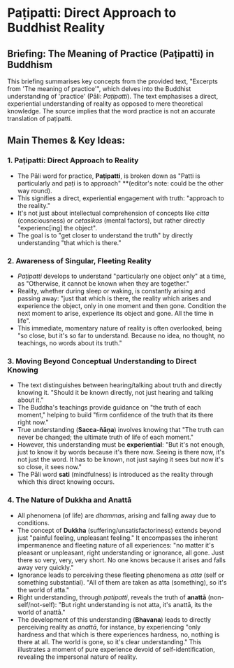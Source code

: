 # Paṭipatti: Direct Approach to Buddhist Reality

## Briefing: The Meaning of Practice (Paṭipatti) in Buddhism
This briefing summarises key concepts from the provided text, "Excerpts from 'The meaning of practice'", which delves into the Buddhist understanding of 'practice' (Pāli: *Paṭipatti*). The text emphasises a direct, experiential understanding of reality as opposed to mere theoretical knowledge. The source implies that the word practice is not an accurate translation of paṭipatti.

## Main Themes & Key Ideas:

### 1. Paṭipatti: Direct Approach to Reality
*   The Pāli word for practice, **Paṭipatti**, is broken down as "Patti is particularly and paṭi is to approach" **(editor's note: could be the other way round).
*   This signifies a direct, experiential engagement with truth: "approach to the reality."
*   It's not just about intellectual comprehension of concepts like *citta* (consciousness) or *cetasikas* (mental factors), but rather directly "experienc[ing] the object".
*   The goal is to "get closer to understand the truth" by directly understanding "that which is there."

### 2. Awareness of Singular, Fleeting Reality
*   *Paṭipatti* develops to understand "particularly one object only" at a time, as "Otherwise, it cannot be known when they are together."
*   Reality, whether during sleep or waking, is constantly arising and passing away: "just that which is there, the reality which arises and experience the object, only in one moment and then gone. Condition the next moment to arise, experience its object and gone. All the time in life".
*   This immediate, momentary nature of reality is often overlooked, being "so close, but it's so far to understand. Because no idea, no thought, no teachings, no words about its truth."

### 3. Moving Beyond Conceptual Understanding to Direct Knowing
*   The text distinguishes between hearing/talking about truth and directly knowing it. "Should it be known directly, not just hearing and talking about it."
*   The Buddha's teachings provide guidance on "the truth of each moment," helping to build "firm confidence of the truth that its there right now."
*   True understanding (**Sacca-ñāṇa**) involves knowing that "The truth can never be changed; the ultimate truth of life of each moment."
*   However, this understanding must be **experiential**: "But it's not enough, just to know it by words because it's there now. Seeing is there now, it's not just the word. It has to be known, not just saying it sees but now it's so close, it sees now."
*   The Pāli word **sati** (mindfulness) is introduced as the reality through which this direct knowing occurs.

### 4. The Nature of Dukkha and Anattā
*   All phenomena (of life) are *dhammas*, arising and falling away due to conditions.
*   The concept of **Dukkha** (suffering/unsatisfactoriness) extends beyond just "painful feeling, unpleasant feeling." It encompasses the inherent impermanence and fleeting nature of all experiences: "no matter it's pleasant or unpleasant, right understanding or ignorance, all gone. Just there so very, very, very short. No one knows because it arises and falls away very quickly."
*   Ignorance leads to perceiving these fleeting phenomena as *atta* (self or something substantial). "All of them are taken as atta (something), so it's the world of atta."
*   Right understanding, through *patipatti*, reveals the truth of **anattā** (non-self/not-self): "But right understanding is not atta, it's anattā, its the world of anattā."
*   The development of this understanding (**Bhavana**) leads to directly perceiving reality as *anattā*, for instance, by experiencing "only hardness and that which is there experiences hardness, no, nothing is there at all. The world is gone, so it's clear understanding." This illustrates a moment of pure experience devoid of self-identification, revealing the impersonal nature of reality.
```
